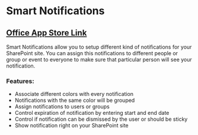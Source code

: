 # Smart Notifications

## [Office App Store Link](https://store.office.com/smart-notifications-WA104379836.aspx?assetid=WA104379836)

Smart Notifications allow you to setup different kind of notifications for your SharePoint site. You can assign this notifications to different people or group or event to everyone to make sure that particular person will see your notification.

### Features: 

- Associate different colors with every notification
- Notifications with the same color will be grouped
- Assign notifications to users or groups
- Control expiration of notification by entering start and end date
- Control if notification can be dismissed by the user or should be sticky
- Show notification right on your SharePoint site